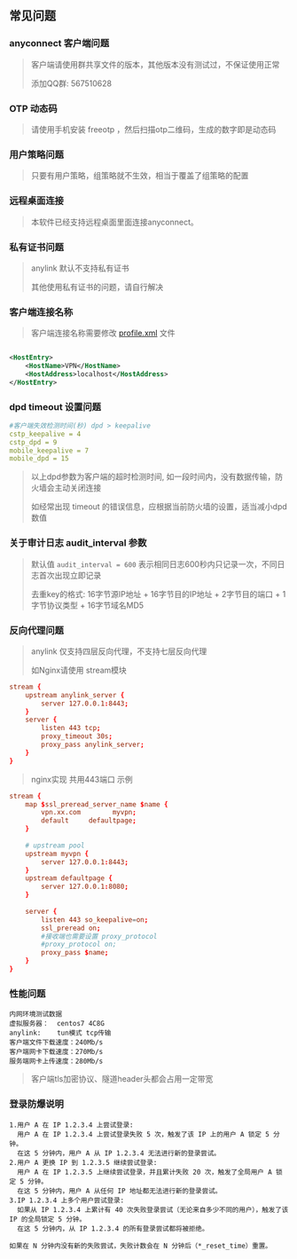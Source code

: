 ## 常见问题

### anyconnect 客户端问题

> 客户端请使用群共享文件的版本，其他版本没有测试过，不保证使用正常
>
> 添加QQ群: 567510628

### OTP 动态码

> 请使用手机安装 freeotp ，然后扫描otp二维码，生成的数字即是动态码

### 用户策略问题

> 只要有用户策略，组策略就不生效，相当于覆盖了组策略的配置

### 远程桌面连接

> 本软件已经支持远程桌面里面连接anyconnect。

### 私有证书问题

> anylink 默认不支持私有证书
>
> 其他使用私有证书的问题，请自行解决

### 客户端连接名称

> 客户端连接名称需要修改 [profile.xml](../server/conf/profile.xml) 文件

```xml

<HostEntry>
    <HostName>VPN</HostName>
    <HostAddress>localhost</HostAddress>
</HostEntry>
```

### dpd timeout 设置问题

```yaml
#客户端失效检测时间(秒) dpd > keepalive
cstp_keepalive = 4
cstp_dpd = 9
mobile_keepalive = 7
mobile_dpd = 15
```

> 以上dpd参数为客户端的超时检测时间, 如一段时间内，没有数据传输，防火墙会主动关闭连接
>
> 如经常出现 timeout 的错误信息，应根据当前防火墙的设置，适当减小dpd数值

### 关于审计日志 audit_interval 参数

> 默认值 `audit_interval = 600` 表示相同日志600秒内只记录一次，不同日志首次出现立即记录
>
> 去重key的格式: 16字节源IP地址 + 16字节目的IP地址 + 2字节目的端口 + 1字节协议类型 + 16字节域名MD5

### 反向代理问题

> anylink 仅支持四层反向代理，不支持七层反向代理
>
> 如Nginx请使用 stream模块

```conf
stream {
    upstream anylink_server {
        server 127.0.0.1:8443;
    }
    server {
        listen 443 tcp;
        proxy_timeout 30s;
        proxy_pass anylink_server;
    }
}
```

> nginx实现 共用443端口 示例

```conf
stream {
    map $ssl_preread_server_name $name {
        vpn.xx.com        myvpn;
        default     defaultpage;
    }
    
    # upstream pool
    upstream myvpn {
        server 127.0.0.1:8443;
    }
    upstream defaultpage {
        server 127.0.0.1:8080;
    }
    
    server {
        listen 443 so_keepalive=on;
        ssl_preread on;
        #接收端也需要设置 proxy_protocol
        #proxy_protocol on;
        proxy_pass $name;
    }
}

```

### 性能问题

```
内网环境测试数据
虚拟服务器：  centos7 4C8G
anylink:    tun模式 tcp传输
客户端文件下载速度：240Mb/s
客户端网卡下载速度：270Mb/s
服务端网卡上传速度：280Mb/s
```

> 客户端tls加密协议、隧道header头都会占用一定带宽


### 登录防爆说明

```
1.用户 A 在 IP 1.2.3.4 上尝试登录:
  用户 A 在 IP 1.2.3.4 上尝试登录失败 5 次，触发了该 IP 上的用户 A 锁定 5 分钟。
  在这 5 分钟内，用户 A 从 IP 1.2.3.4 无法进行新的登录尝试。
2.用户 A 更换 IP 到 1.2.3.5 继续尝试登录:
  用户 A 在 IP 1.2.3.5 上继续尝试登录，并且累计失败 20 次，触发了全局用户 A 锁定 5 分钟。
  在这 5 分钟内，用户 A 从任何 IP 地址都无法进行新的登录尝试。
3.IP 1.2.3.4 上多个用户尝试登录:
  如果从 IP 1.2.3.4 上累计有 40 次失败登录尝试（无论来自多少不同的用户），触发了该 IP 的全局锁定 5 分钟。
  在这 5 分钟内，从 IP 1.2.3.4 的所有登录尝试都将被拒绝。

如果在 N 分钟内没有新的失败尝试，失败计数会在 N 分钟后（*_reset_time）重置。
```